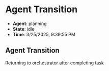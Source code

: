 # Agent Transition

- **Agent**: planning
- **State**: idle
- **Time**: 3/25/2025, 9:39:55 PM

## Agent Transition

Returning to orchestrator after completing task

